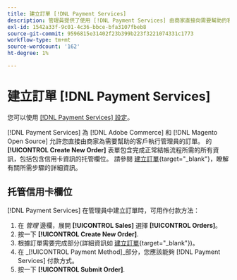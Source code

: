 ```yaml
---
title: 建立訂單 [!DNL Payment Services]
description: 管理員提供了使用 [!DNL Payment Services] 由商家直接向需要幫助的客戶發送。
exl-id: 1542a33f-9c01-4c36-bbce-bfa3107fbeb8
source-git-commit: 9596815e31402f23b399b223f3221074331c1773
workflow-type: tm+mt
source-wordcount: '162'
ht-degree: 1%

---
```


# 建立訂單 [!DNL Payment Services]

您可以使用 [[!DNL Payment Services] 設定](settings.md)。

[!DNL Payment Services] 為 [!DNL Adobe Commerce] 和 [!DNL Magento Open Source] 允許您直接由商家為需要幫助的客戶執行管理員的訂單。 的 **[!UICONTROL Create New Order]** 表單包含完成正常結帳流程所需的所有資訊，包括包含信用卡資訊的托管欄位。 請參閱 [建立訂單](https://docs.magento.com/user-guide/customers/customer-account-create-order.html){target=&quot;_blank&quot;}，瞭解有關所需步驟的詳細資訊。

## 托管信用卡欄位

[!DNL Payment Services] 在管理員中建立訂單時，可用作付款方法：

1. 在 _管理_ 邊欄，展開 **[!UICONTROL Sales]** 選擇 **[!UICONTROL Orders]**。
1. 按一下 **[!UICONTROL Create New Order]**.
1. 根據訂單需要完成部分(詳細資訊如 [建立訂單](https://docs.magento.com/user-guide/customers/customer-account-create-order.html){target=&quot;_blank&quot;})。
1. 在 _[!UICONTROL Payment Method]_部分，您應該能夠 [!DNL Payment Services] 付款方式。
1. 按一下 **[!UICONTROL Submit Order]**.
